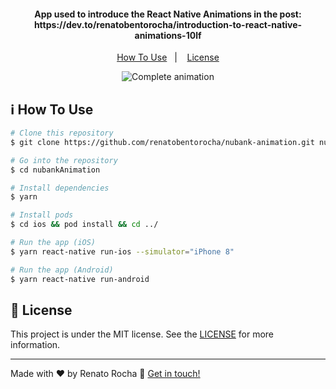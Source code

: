 <h4 align="center">
  App used to introduce the React Native Animations in the post: https://dev.to/renatobentorocha/introduction-to-react-native-animations-10lf
</h4>

<p align="center">
  <a href="#information_source-how-to-use">How To Use</a>&nbsp;&nbsp;&nbsp;|&nbsp;&nbsp;&nbsp;
  <a href="#memo-license">License</a>
</p>


<p align="center">
  <img alt="Complete animation" src="Complete.gif">
</p>

## :information_source: How To Use

```bash
# Clone this repository
$ git clone https://github.com/renatobentorocha/nubank-animation.git nubankAnimation

# Go into the repository
$ cd nubankAnimation

# Install dependencies
$ yarn

# Install pods
$ cd ios && pod install && cd ../

# Run the app (iOS)
$ yarn react-native run-ios --simulator="iPhone 8"

# Run the app (Android)
$ yarn react-native run-android
```

## :memo: License
This project is under the MIT license. See the [LICENSE](LICENSE) for more information.

---

Made with ♥ by Renato Rocha :wave: [Get in touch!](https://www.linkedin.com/in/renato-rocha-62146a74/)

[nodejs]: https://nodejs.org/
[yarn]: https://yarnpkg.com/
[vc]: https://code.visualstudio.com/
[vceditconfig]: https://marketplace.visualstudio.com/items?itemName=EditorConfig.EditorConfig
[vceslint]: https://marketplace.visualstudio.com/items?itemName=dbaeumer.vscode-eslint
